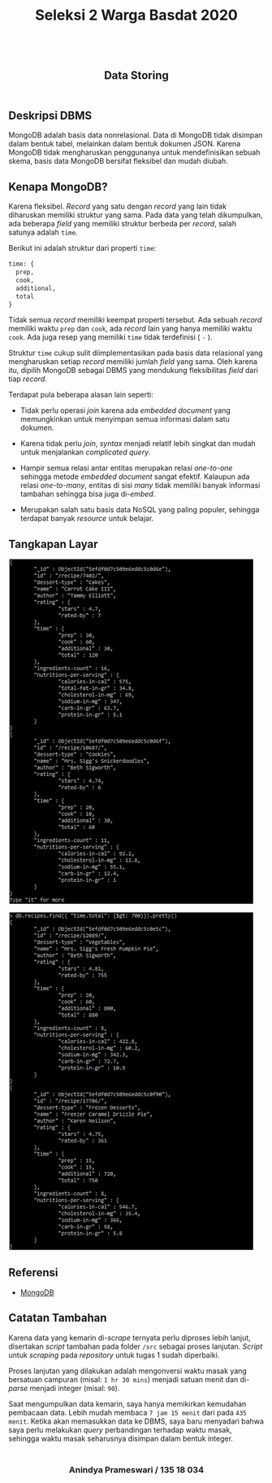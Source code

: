 <h1 align="center">
  <br>
  Seleksi 2 Warga Basdat 2020
  <br>
  <br>
</h1>

<h2 align="center">
  <br>
  Data Storing
  <br>
  <br>
</h2>


## Deskripsi DBMS
MongoDB adalah basis data nonrelasional. Data di MongoDB tidak disimpan dalam bentuk tabel, melainkan dalam bentuk dokumen JSON. Karena MongoDB tidak mengharuskan penggunanya untuk mendefinisikan sebuah skema, basis data MongoDB bersifat fleksibel dan mudah diubah.

## Kenapa MongoDB?
Karena fleksibel. *Record* yang satu dengan *record* yang lain tidak diharuskan memiliki struktur yang sama. Pada data yang telah dikumpulkan, ada beberapa *field* yang memiliki struktur berbeda per *record*, salah satunya adalah `time`.

Berikut ini adalah struktur dari properti `time`:
```
time: {
  prep,
  cook,
  additional,
  total
}
```
Tidak semua *record* memiliki keempat properti tersebut. Ada sebuah *record* memiliki waktu `prep` dan `cook`, ada *record* lain yang hanya memiliki waktu `cook`. Ada juga resep yang memiliki `time` tidak terdefinisi ( `-` ).

Struktur `time` cukup sulit diimplementasikan pada basis data relasional yang mengharuskan setiap *record* memiliki jumlah *field* yang sama. Oleh karena itu, dipilih MongoDB sebagai DBMS yang mendukung fleksibilitas *field* dari tiap *record*.

Terdapat pula beberapa alasan lain seperti:

- Tidak perlu operasi *join* karena ada *embedded document* yang memungkinkan untuk menyimpan semua informasi dalam satu dokumen.

- Karena tidak perlu *join*, *syntax* menjadi relatif lebih singkat dan mudah untuk menjalankan *complicated query*. 

- Hampir semua relasi antar entitas merupakan relasi *one-to-one* sehingga metode *embedded document* sangat efektif. Kalaupun ada relasi *one-to-many*, entitas di sisi *many* tidak memiliki banyak informasi tambahan sehingga bisa juga di-*embed*.

- Merupakan salah satu basis data NoSQL yang paling populer, sehingga terdapat banyak *resource* untuk belajar.

## Tangkapan Layar
![Database Preview](https://github.com/anindyy/Seleksi-2020-Tugas-2/blob/master/screenshots/ss-01.jpg?raw=true)

![Database with Query Preview](https://github.com/anindyy/Seleksi-2020-Tugas-2/blob/master/screenshots/ss-02.jpg?raw=true)

## Referensi
- [MongoDB](mongodb.com)

## Catatan Tambahan
Karena data yang kemarin di-*scrape* ternyata perlu diproses lebih lanjut, disertakan *script* tambahan pada folder `/src` sebagai proses lanjutan. *Script* untuk *scraping* pada *repository* untuk tugas 1 sudah diperbaiki.

Proses lanjutan yang dilakukan adalah mengonversi waktu masak yang bersatuan campuran (misal: `1 hr 30 mins`) menjadi satuan menit dan di-*parse* menjadi integer (misal: `90`). 

Saat mengumpulkan data kemarin, saya hanya memikirkan kemudahan pembacaan data. Lebih mudah membaca `7 jam 15 menit` dari pada `435 menit`. Ketika akan memasukkan data ke DBMS, saya baru menyadari bahwa saya perlu melakukan *query* perbandingan terhadap waktu masak, sehingga waktu masak seharusnya disimpan dalam bentuk integer.

<h3 align="center">
  <br>
  Anindya Prameswari / 135 18 034
  <br>
  <br>
</h3>